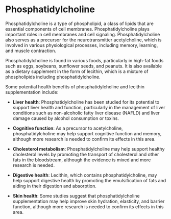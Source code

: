 # Phosphatidylcholine

Phosphatidylcholine is a type of phospholipid, a class of lipids that are essential components of cell membranes. Phosphatidylcholine plays important roles in cell membranes and cell signaling. Phosphatidylcholine also serves as a precursor for the neurotransmitter acetylcholine, which is involved in various physiological processes, including memory, learning, and muscle contraction.

Phosphatidylcholine is found in various foods, particularly in high-fat foods such as eggs, soybeans, sunflower seeds, and peanuts. It is also available as a dietary supplement in the form of lecithin, which is a mixture of phospholipids including phosphatidylcholine.

Some potential health benefits of phosphatidylcholine and lecithin supplementation include:

* **Liver health**: Phosphatidylcholine has been studied for its potential to support liver health and function, particularly in the management of liver conditions such as non-alcoholic fatty liver disease (NAFLD) and liver damage caused by alcohol consumption or toxins.

* **Cognitive function**: As a precursor to acetylcholine, phosphatidylcholine may help support cognitive function and memory, although more research is needed to confirm its effects in this area.

* **Cholesterol metabolism**: Phosphatidylcholine may help support healthy cholesterol levels by promoting the transport of cholesterol and other fats in the bloodstream, although the evidence is mixed and more research is needed.

* **Digestive health**: Lecithin, which contains phosphatidylcholine, may help support digestive health by promoting the emulsification of fats and aiding in their digestion and absorption.

* **Skin health**: Some studies suggest that phosphatidylcholine supplementation may help improve skin hydration, elasticity, and barrier function, although more research is needed to confirm its effects in this area.
